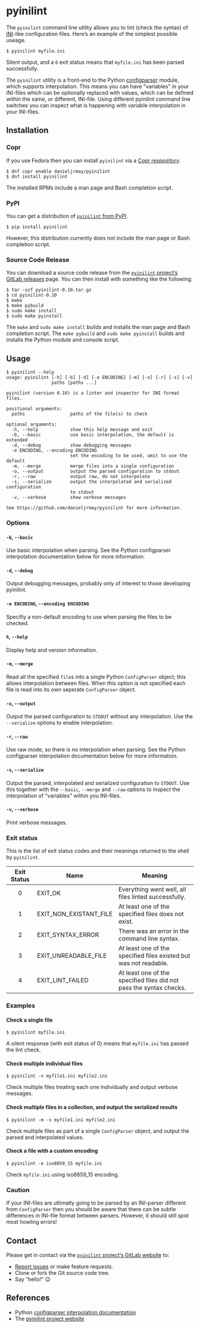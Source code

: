 # pyinilint
The `pyinilint` command line utility allows you to lint (check the
syntax) of [INI](https://en.wikipedia.org/wiki/INI_file)-like
configuration files. Here’s an example of the simplest possible
useage.

```console
$ pyinilint myfile.ini
```

Silent output, and a `0` exit status means that `myfile.ini` has been
parsed successfully.

The `pyinilint` utility is a front-end to the Python
[configparser](https://docs.python.org/3/library/configparser.html)
module, which supports interpolation. This means you can have
"variables" in your INI-files which can be optionally replaced with
values, which can be defined within the same, or different,
INI-file. Using different pyinilint command line switches you can
inspect what is happening with variable interpolation in your INI-files.


## Installation

### Copr

If you use Fedora then you can install `pyinilint` via a [Copr
respository](https://copr.fedorainfracloud.org/coprs/danieljrmay/pyinilint/).

```console
$ dnf copr enable danieljrmay/pyinilint 
$ dnf install pyinilint 
```

The installed RPMs include a man page and Bash completion script.


### PyPI

You can get a distribution of [`pyinilint` from
PyPI](https://pypi.org/project/pyinilint/).

```console
$ pip install pyinilint
```

However, this distribution currently does not include the man page or
Bash completion script.


### Source Code Release

You can download a source code release from the [`pyinilint` project’s
GitLab releases](https://gitlab.com/danieljrmay/pyinilint/releases)
page. You can then install with something like the following:

```console
$ tar -xzf pyinilint-0.10.tar.gz
$ cd pyinilint-0.10
$ make
$ make pybuild
$ sudo make install
$ sudo make pyinstall
```

The `make` and `sudo make install` builds and installs the man page
and Bash completion script. The `make pybuild` and `sudo make
pyinstall` builds and installs the Python module and console script.


## Usage

```console
$ pyinilint --help
usage: pyinilint [-h] [-b] [-d] [-e ENCODING] [-m] [-o] [-r] [-s] [-v]
                 paths [paths ...]

pyinilint (version 0.10) is a linter and inspector for INI format files.

positional arguments:
  paths                 paths of the file(s) to check

optional arguments:
  -h, --help            show this help message and exit
  -b, --basic           use basic interpolation, the default is extended
  -d, --debug           show debugging messages
  -e ENCODING, --encoding ENCODING
                        set the encoding to be used, omit to use the default
  -m, --merge           merge files into a single configuration
  -o, --output          output the parsed configuration to stdout
  -r, --raw             output raw, do not interpolate
  -s, --serialize       output the interpolated and serialized configuration
                        to stdout
  -v, --verbose         show verbose messages

See https://github.com/danieljrmay/pyinilint for more information.
```

### Options

#### `-b`, `--basic`
Use basic interpolation when parsing. See the Python configparser
interpolation documentation below for more information.

#### `-d`, `--debug`
Output debugging messages, probably only of interest to those
developing pyinilint.

#### `-e ENCODING`, `--encoding ENCODING`
Specifiy a non-default encoding to use when parsing the files to be
checked.

#### `h`, `--help`
Display help and version information.

#### `-m`, `--merge`
Read all the specified `file`s into a single Python `ConfigParser`
object; this allows interpolation between files. When this option is
not specified each file is read into its own seperate `ConfigParser`
object.

#### `-o`, `--output`
Output the parsed configuration to `STDOUT` without any
interpolation. Use the `--serialize` options to enable interpolation.

#### `-r`, `--raw`
Use raw mode, so there is no interpolation when parsing. See the
Python configparser interpolation documentation below for more
information.

#### `-s`, `--serialize` 
Output the parsed, interpolated and serialized configuration to
`STDOUT`. Use this together with the `--basic`, `--merge` and `--raw`
options to inspect the interpolation of "variables" within you
INI-files.

#### `-v`, `--verbose`
Print verbose messages.


### Exit status
This is the list of exit status codes and their meanings returned to the shell by `pyinilint`.

| Exit Status | Name                   | Meaning                                                             |
| :---------: | ---------------------- | ------------------------------------------------------------------- |
|           0 | EXIT_OK                | Everything went well, all files linted successfully.                |
|           1 | EXIT_NON_EXISTANT_FILE | At least one of the specified files does not exist.                 |
|           2 | EXIT_SYNTAX_ERROR      | There was an error in the command line syntax.                      |
|           3 | EXIT_UNREADABLE_FILE   | At least one of the specified files existed but was not readable.   |
|           4 | EXIT_LINT_FAILED       | At least one of the specified files did not pass the syntax checks. |


### Examples

#### Check a single file
```console
$ pyinilint myfile.ini
```
A silent response (with exit status of 0) means that `myfile.ini` has
passed the lint check.

#### Check multiple individual files
```console
$ pyinilint -v myfile1.ini myfile2.ini
```
Check multiple files treating each one individually and output verbose
messages.

#### Check multiple files in a collection, and output the serialized results
```console
$ pyinilint -m -s myfile1.ini myfile2.ini
```
Check multiple files as part of a single `ConfigParser` object,
and output the parsed and interpolated values.

#### Check a file with a custom encoding
```console
$ pyinilint -e iso8859_15 myfile.ini
```
Check `myfile.ini` using  iso8859_15 encoding.


### Caution 

If your INI-files are ultimatly going to be parsed by an INI-parser
different from `ConfigParser` then you should be aware that there can
be subtle differences in INI-file format between parsers. However, it
should still spot most howling errors!


## Contact

Please get in contact via the [`pyinilint` project’s GitLab
website](https://gitlab.com/danieljrmay/pyinilint) to:

* [Report issues](https://gitlab.com/danieljrmay/pyinilint/issues) or make feature requests.
* Clone or fork the Git source code tree.
* Say “hello!” 😉


## References
* Python [configparser interpolation documentation](https://docs.python.org/3/library/configparser.html#interpolation-of-values)
* The [pyinilint project website](https://gitlab.com/danieljrmay/pyinilint)

